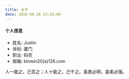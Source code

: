 ```yaml
---
title: 关于
date: 2016-08-26 23:33:04
---
```


#### 个人信息

- 姓名: Justin
- 坐标: 厦门
- 职业: 码农
- 邮箱: binwin20(a)126.com


人一能之，己百之；人十能之，己千之。虽愚必明，虽柔必强。


